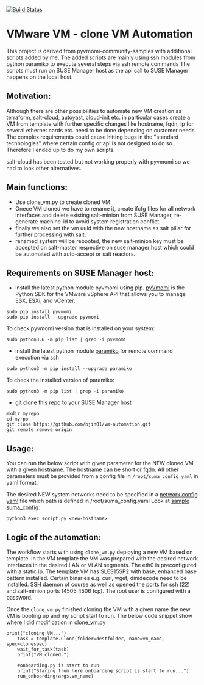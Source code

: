 [![Build Status](https://travis-ci.org/vmware/pyvmomi-community-samples.svg?branch=master)](https://travis-ci.org/vmware/pyvmomi-community-samples) 

VMware VM - clone VM Automation 
=========================

This project is derived from pyvmomi-community-samples with additional scripts added by me.
The added scripts are mainly using ssh modules from python paramiko to execute several steps via ssh remote commands
The scripts must run on SUSE Manager host as the api call to SUSE Manager happens on the local host.

## Motivation:
Although there are other possibilities to automate new VM creation as terraform, salt-cloud, autoyast, cloud-init etc. in particular cases create a VM from template with further specific changes like hostname, fqdn, ip for several ethernet cards etc. need to be done depending on customer needs. The complex requirements could cause hitting bugs in the "standard technologies" where certain config or api is not designed to do so. Therefore I ended up to do my own scripts. 

salt-cloud has been tested but not working properly with pyvmomi so we had to look other alternatives.

## Main functions:
- Use clone_vm.py to create cloned VM.
- Onece VM cloned we have to rename it, create ifcfg files for all network interfaces and delete existing salt-minion from SUSE Manager, re-generate machine-id to avoid system registration conflict.
- finally we also set the vm uuid with the new hostname as salt pillar for further processing with salt.
- renamed system will be rebooted, the new salt-minion key must be accepted on salt-master respective on suse manager host which could be automated with auto-accept or salt reactors.

## Requirements on SUSE Manager host:
* install the latest python module pyvmomi using pip. [pyVmomi](https://pypi.org/project/pyvmomi/) is the Python SDK for the VMware vSphere API that allows you to manage ESX, ESXi, and vCenter.
```
sudo pip install pyvmomi
sudo pip install --upgrade pyvmomi
```
To check pyvmomi version that is installed on your system:
```
sudo python3.6 -m pip list | grep -i pyvmomi
```

* install the latest python module [paramiko](https://pypi.org/project/paramiko/) for remote command execution via ssh
```
sudo python3 -m pip install --upgrade paramiko
```
To check the installed version of paramiko:
```
sudo python3 -m pip list | grep -i paramiko
```
* git clone this repo to your SUSE Manager host
```
mkdir myrepo
cd myrpo
git clone https://github.com/bjin01/vm-automation.git
git remote remove origin
```

## Usage:

You can run the below script with given parameter for the NEW cloned VM with a given hostname. The hostname can be short or fqdn. All other parameters must be provided from a config file in ```/root/suma_config.yaml``` in yaml format.

The desired NEW system networks need to be specified in a [network config yaml](../bossh/config-network.yaml) file which path is defined in /root/suma_config.yaml Look at [sample suma_config](../bossh/suma_config.yaml): 
```
python3 exec_script.py <new-hostname>
```
## Logic of the automation:
The workflow starts with using ```clone_vm.py``` deploying a new VM based on template. 
In the VM template the VM was prepared with the desired network interfaces in the desired LAN or VLAN segments. The eth0 is preconfigured with a static ip.
The template VM has SLES15SP2 with base, enhanced base pattern installed. Certain binaries e.g. curl, wget, dmidecode need to be installed. SSH daemon of course as well as opened the ports for ssh (22) and salt-minion ports (4505 4506 tcp).
The root user is configured with a password.

Once the ```clone_vm.py``` finished cloning the VM with a given name the new VM is booting up and my script start to run. The below code snippet show where I did modification in [clone_vm.py](../clone_vm.py)
```
print("cloning VM...")
    task = template.Clone(folder=destfolder, name=vm_name, spec=clonespec)
    wait_for_task(task)
    print("VM cloned.")

    #onboarding.py is start to run
    print("Staring from here onboarding script is start to run...")
    run_onboarding(args.vm_name)
```
